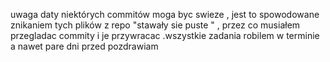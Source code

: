 uwaga daty niektórych commitów moga byc swieze , jest to spowodowane znikaniem tych plików  z repo "stawały sie puste " , przez co musiałem przegladac commity i je przywracac .wszystkie zadania robilem w terminie a nawet pare dni przed pozdrawiam 
